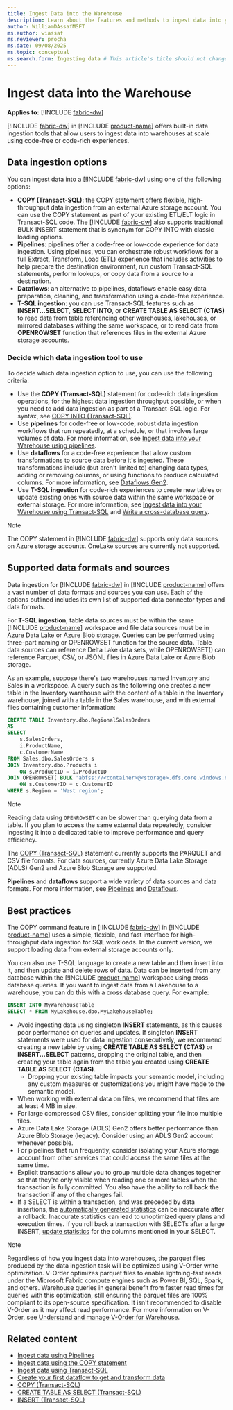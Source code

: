 ```yaml
---
title: Ingest Data into the Warehouse
description: Learn about the features and methods to ingest data into your warehouse in Microsoft Fabric.
author: WilliamDAssafMSFT
ms.author: wiassaf
ms.reviewer: procha
ms.date: 09/08/2025
ms.topic: conceptual
ms.search.form: Ingesting data # This article's title should not change. If so, contact engineering.
---
```

# Ingest data into the Warehouse

**Applies to:** [!INCLUDE [fabric-dw](includes/applies-to-version/fabric-dw.md)]

 [!INCLUDE [fabric-dw](includes/fabric-dw.md)] in [!INCLUDE [product-name](../includes/product-name.md)] offers built-in data ingestion tools that allow users to ingest data into warehouses at scale using code-free or code-rich experiences.

## Data ingestion options

You can ingest data into a [!INCLUDE [fabric-dw](includes/fabric-dw.md)] using one of the following options:

- **COPY (Transact-SQL)**: the COPY statement offers flexible, high-throughput data ingestion from an external Azure storage account. You can use the COPY statement as part of your existing ETL/ELT logic in Transact-SQL code. The [!INCLUDE [fabric-dw](includes/fabric-dw.md)] also supports traditional BULK INSERT statement that is synonym for COPY INTO with classic loading options.
- **Pipelines**: pipelines offer a code-free or low-code experience for data ingestion. Using pipelines, you can orchestrate robust workflows for a full Extract, Transform, Load (ETL) experience that includes activities to help prepare the destination environment, run custom Transact-SQL statements, perform lookups, or copy data from a source to a destination. 
- **Dataflows**: an alternative to pipelines, dataflows enable easy data preparation, cleaning, and transformation using a code-free experience. 
- **T-SQL ingestion**: you can use Transact-SQL features such as **INSERT...SELECT**, **SELECT INTO**, or **CREATE TABLE AS SELECT (CTAS)** to read data from table referencing other warehouses, lakehouses, or mirrored databases withing the same workspace, or to read data from **OPENROWSET** function that references files in the external Azure storage accounts.

### Decide which data ingestion tool to use

To decide which data ingestion option to use, you can use the following criteria: 

- Use the **COPY (Transact-SQL)** statement for code-rich data ingestion operations, for the highest data ingestion throughput possible, or when you need to add data ingestion as part of a Transact-SQL logic. For syntax, see [COPY INTO (Transact-SQL)](/sql/t-sql/statements/copy-into-transact-sql?view=fabric&preserve-view=true).
- Use **pipelines** for code-free or low-code, robust data ingestion workflows that run repeatedly, at a schedule, or that involves large volumes of data. For more information, see [Ingest data into your Warehouse using pipelines](ingest-data-pipelines.md).
- Use **dataflows** for a code-free experience that allow custom transformations to source data before it's ingested. These transformations include (but aren't limited to) changing data types, adding or removing columns, or using functions to produce calculated columns. For more information, see [Dataflows Gen2](../data-factory/dataflows-gen2-overview.md).
- Use **T-SQL ingestion** for code-rich experiences to create new tables or update existing ones with source data within the same workspace or external storage. For more information, see [Ingest data into your Warehouse using Transact-SQL](ingest-data-tsql.md) and [Write a cross-database query](query-warehouse.md#write-a-cross-database-query).

> [!NOTE]
> The COPY statement in [!INCLUDE [fabric-dw](includes/fabric-dw.md)] supports only data sources on Azure storage accounts. OneLake sources are currently not supported.

## Supported data formats and sources
Data ingestion for [!INCLUDE [fabric-dw](includes/fabric-dw.md)] in [!INCLUDE [product-name](../includes/product-name.md)] offers a vast number of data formats and sources you can use. Each of the options outlined includes its own list of supported data connector types and data formats. 

For **T-SQL ingestion**, table data sources must be within the same [!INCLUDE [product-name](../includes/product-name.md)] workspace and file data sources must be in Azure Data Lake or Azure Blob storage. Queries can be performed using three-part naming or OPENROWSET function for the source data. Table data sources can reference Delta Lake data sets, while OPENROWSET() can reference Parquet, CSV, or JSONL files in Azure Data Lake or Azure Blob storage.

As an example, suppose there's two warehouses named Inventory and Sales in a workspace. A query such as the following one creates a new table in the Inventory warehouse with the content of a table in the Inventory warehouse, joined with a table in the Sales warehouse, and with external files containing customer information:

```sql
CREATE TABLE Inventory.dbo.RegionalSalesOrders
AS
SELECT 
    s.SalesOrders,
    i.ProductName,
    c.CustomerName
FROM Sales.dbo.SalesOrders s
JOIN Inventory.dbo.Products i
    ON s.ProductID = i.ProductID
JOIN OPENROWSET( BULK 'abfss://<container>@<storage>.dfs.core.windows.net/<customer-file>.csv' ) AS c
    ON s.CustomerID = c.CustomerID
WHERE s.Region = 'West region';
```

> [!NOTE]
> Reading data using `OPENROWSET` can be slower than querying data from a table. If you plan to access the same external data repeatedly, consider ingesting it into a dedicated table to improve performance and query efficiency.

The [COPY (Transact-SQL)](/sql/t-sql/statements/copy-into-transact-sql?view=fabric&preserve-view=true) statement currently supports the PARQUET and CSV file formats. For data sources, currently Azure Data Lake Storage (ADLS) Gen2 and Azure Blob Storage are supported.

**Pipelines** and **dataflows** support a wide variety of data sources and data formats. For more information, see [Pipelines](ingest-data-pipelines.md) and [Dataflows](../data-factory/dataflows-gen2-overview.md).

## Best practices

The COPY command feature in [!INCLUDE [fabric-dw](includes/fabric-dw.md)] in [!INCLUDE [product-name](../includes/product-name.md)] uses a simple, flexible, and fast interface for high-throughput data ingestion for SQL workloads. In the current version, we support loading data from external storage accounts only.

You can also use T-SQL language to create a new table and then insert into it, and then update and delete rows of data. Data can be inserted from any database within the [!INCLUDE [product-name](../includes/product-name.md)] workspace using cross-database queries. If you want to ingest data from a Lakehouse to a warehouse, you can do this with a cross database query. For example:

```sql
INSERT INTO MyWarehouseTable
SELECT * FROM MyLakehouse.dbo.MyLakehouseTable;
```

- Avoid ingesting data using singleton **INSERT** statements, as this causes poor performance on queries and updates. If singleton **INSERT** statements were used for data ingestion consecutively, we recommend creating a new table by using **CREATE TABLE AS SELECT (CTAS)** or **INSERT...SELECT** patterns, dropping the original table, and then creating your table again from the table you created using **CREATE TABLE AS SELECT (CTAS)**.
  - Dropping your existing table impacts your semantic model, including any custom measures or customizations you might have made to the semantic model.
- When working with external data on files, we recommend that files are at least 4 MB in size.
- For large compressed CSV files, consider splitting your file into multiple files.
- Azure Data Lake Storage (ADLS) Gen2 offers better performance than Azure Blob Storage (legacy). Consider using an ADLS Gen2 account whenever possible. 
- For pipelines that run frequently, consider isolating your Azure storage account from other services that could access the same files at the same time.
- Explicit transactions allow you to group multiple data changes together so that they're only visible when reading one or more tables when the transaction is fully committed. You also have the ability to roll back the transaction if any of the changes fail.
- If a SELECT is within a transaction, and was preceded by data insertions, the [automatically generated statistics](statistics.md) can be inaccurate after a rollback. Inaccurate statistics can lead to unoptimized query plans and execution times. If you roll back a transaction with SELECTs after a large INSERT, [update statistics](/sql/t-sql/statements/update-statistics-transact-sql?view=fabric&preserve-view=true) for the columns mentioned in your SELECT.

> [!NOTE]
> Regardless of how you ingest data into warehouses, the parquet files produced by the data ingestion task will be optimized using V-Order write optimization. V-Order optimizes parquet files to enable lightning-fast reads under the Microsoft Fabric compute engines such as Power BI, SQL, Spark, and others. Warehouse queries in general benefit from faster read times for queries with this optimization, still ensuring the parquet files are 100% compliant to its open-source specification. It isn't recommended to disable V-Order as it may affect read performance. For more information on V-Order, see [Understand and manage V-Order for Warehouse](v-order.md).

## Related content

- [Ingest data using Pipelines](ingest-data-pipelines.md)
- [Ingest data using the COPY statement](ingest-data-copy.md)
- [Ingest data using Transact-SQL](ingest-data-tsql.md)
- [Create your first dataflow to get and transform data](../data-factory/create-first-dataflow-gen2.md)
- [COPY (Transact-SQL)](/sql/t-sql/statements/copy-into-transact-sql?view=fabric&preserve-view=true)
- [CREATE TABLE AS SELECT (Transact-SQL)](/sql/t-sql/statements/create-table-as-select-azure-sql-data-warehouse?view=fabric&preserve-view=true)
- [INSERT (Transact-SQL)](/sql/t-sql/statements/insert-transact-sql?view=fabric&preserve-view=true)
